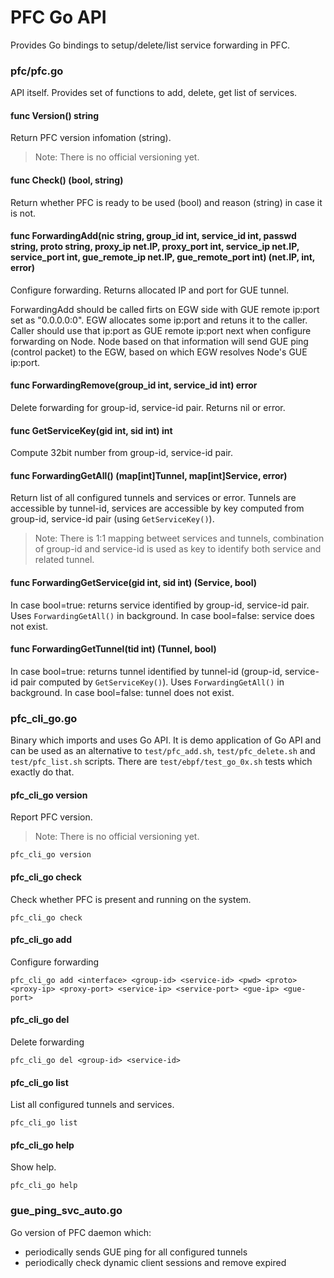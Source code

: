 # PFC Go API

Provides Go bindings to setup/delete/list service forwarding in PFC.

### pfc/pfc.go

API itself. Provides set of functions to add, delete, get list of services.

#### func Version() string

Return PFC version infomation (string).

> Note: There is no official versioning yet.

#### func Check() (bool, string)

Return whether PFC is ready to be used (bool) and reason (string) in case it is not.

#### func ForwardingAdd(nic string, group_id int, service_id int, passwd string, proto string, proxy_ip net.IP, proxy_port int, service_ip net.IP, service_port int, gue_remote_ip net.IP, gue_remote_port int) (net.IP, int, error)

Configure forwarding.
Returns allocated IP and port for GUE tunnel.

ForwardingAdd should be called firts on EGW side with GUE remote ip:port set as "0.0.0.0:0".
EGW allocates some ip:port and retuns it to the caller. Caller should use that ip:port as GUE remote ip:port next when configure forwarding on Node.
Node based on that information will send GUE ping (control packet) to the EGW, based on which EGW resolves Node's GUE ip:port.

#### func ForwardingRemove(group_id int, service_id int) error

Delete forwarding for group-id, service-id pair.
Returns nil or error.

#### func GetServiceKey(gid int, sid int) int

Compute 32bit number from group-id, service-id pair.

#### func ForwardingGetAll() (map[int]Tunnel, map[int]Service, error)

Return list of all configured tunnels and services or error.
Tunnels are accessible by tunnel-id, services are accessible by key computed from group-id, service-id pair (using `GetServiceKey()`).

> Note: There is 1:1 mapping betweet services and tunnels, combination of group-id and service-id is used as key to identify both service and related tunnel.

#### func ForwardingGetService(gid int, sid int) (Service, bool)

In case bool=true: returns service identified by group-id, service-id pair. Uses `ForwardingGetAll()` in background.
In case bool=false: service does not exist. 

#### func ForwardingGetTunnel(tid int) (Tunnel, bool)

In case bool=true: returns tunnel identified by tunnel-id (group-id, service-id pair computed by `GetServiceKey()`). Uses `ForwardingGetAll()` in background.
In case bool=false: tunnel does not exist. 


### pfc_cli_go.go

Binary which imports and uses Go API.
It is demo application of Go API and can be used as an alternative to `test/pfc_add.sh`, `test/pfc_delete.sh` and `test/pfc_list.sh` scripts.
There are `test/ebpf/test_go_0x.sh` tests which exactly do that.

#### pfc_cli_go version

Report PFC version.

> Note: There is no official versioning yet.

    pfc_cli_go version

#### pfc_cli_go check

Check whether PFC is present and running on the system.

    pfc_cli_go check

#### pfc_cli_go add

Configure forwarding

    pfc_cli_go add <interface> <group-id> <service-id> <pwd> <proto> <proxy-ip> <proxy-port> <service-ip> <service-port> <gue-ip> <gue-port>

#### pfc_cli_go del

Delete forwarding

    pfc_cli_go del <group-id> <service-id>

#### pfc_cli_go list

List all configured tunnels and services.

    pfc_cli_go list

#### pfc_cli_go help

Show help.

    pfc_cli_go help

### gue_ping_svc_auto.go

Go version of PFC daemon which:
- periodically sends GUE ping for all configured tunnels
- periodically check dynamic client sessions and remove expired

